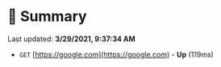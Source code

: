 # 📖 Summary
Last updated: **3/29/2021, 9:37:34 AM**

- `GET` [https://google.com](https://google.com) - **Up** (119ms)
